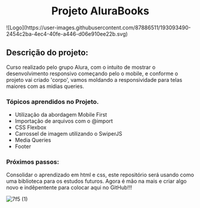 <h1 align="center"> Projeto AluraBooks </h1>
![Logo](https://user-images.githubusercontent.com/87886511/193093490-2454c2ba-4ec4-40fe-a446-d06e910ee22b.svg)

## Descrição do projeto:
Curso realizado pelo grupo Alura, com o intuito de mostrar o desenvolvimento responsivo começando pelo o mobile, e conforme o projeto vai criado 'corpo', vamos moldando a responsividade para telas maiores com as midias queries.

### Tópicos aprendidos no Projeto.

* Utilização da abordagem Mobile First
* Importação de arquivos com o @import
* CSS Flexbox
* Carrossel de imagem utilizando o SwiperJS
* Media Queries
* Footer

### Próximos passos:
Consolidar o aprendizado em html e css, este repositório será usando como uma biblioteca para os estudos futuros. Agora é mão na mais e criar algo novo e indêpentente para colocar aqui no GitHub!!!

![7f5 (1)](https://user-images.githubusercontent.com/87886511/193097165-ab0746fa-6889-41c4-a45e-1d84edc25813.gif)
